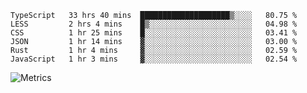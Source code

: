 <!--START_SECTION:waka-->

```text
TypeScript   33 hrs 40 mins  ████████████████████▒░░░░   80.75 %
LESS         2 hrs 4 mins    █▒░░░░░░░░░░░░░░░░░░░░░░░   04.98 %
CSS          1 hr 25 mins    █░░░░░░░░░░░░░░░░░░░░░░░░   03.41 %
JSON         1 hr 14 mins    ▓░░░░░░░░░░░░░░░░░░░░░░░░   03.00 %
Rust         1 hr 4 mins     ▓░░░░░░░░░░░░░░░░░░░░░░░░   02.59 %
JavaScript   1 hr 3 mins     ▓░░░░░░░░░░░░░░░░░░░░░░░░   02.54 %
```

<!--END_SECTION:waka-->

![Metrics](https://metrics.lecoq.io/TachibanaKimika?template=classic&base.activity=0&base.community=0&base.repositories=0&languages=1&isocalendar=1&isocalendar.duration=half-year&languages.limit=8&languages.sections=most-used&languages.colors=github&languages.threshold=0%25&languages.indepth=false&languages.recent.load=300&languages.recent.days=14&config.timezone=Asia%2FShanghai)
